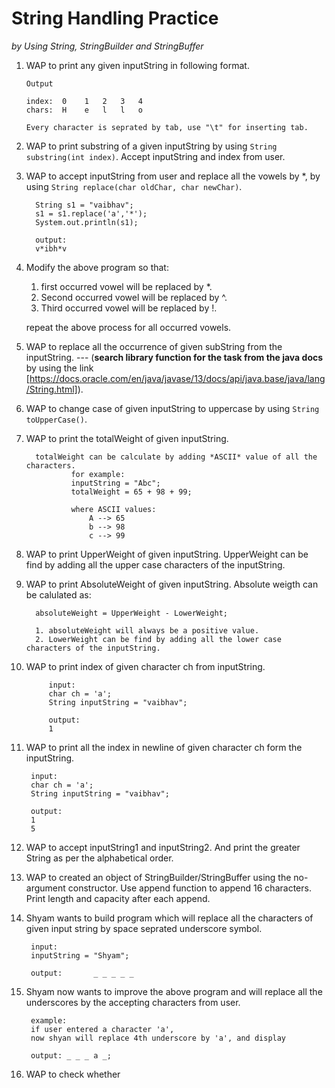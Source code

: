 # String Handling Practice
 *by Using String, StringBuilder and StringBuffer*
 
 1. WAP to print any given inputString in following format.
       
        Output
  
        index:  0    1   2   3   4   
        chars:  H    e   l   l   o
        
        Every character is seprated by tab, use "\t" for inserting tab.
   2. WAP to print substring of a given inputString by using ```String substring(int index)```. Accept inputString and index from user.
   
   3. WAP to accept inputString from user and replace all the vowels by *, by using ```String replace(char oldChar, char newChar)```.
     
            String s1 = "vaibhav";
            s1 = s1.replace('a','*');
            System.out.println(s1);
            
            output:
            v*ibh*v
   
   4. Modify the above program so that:
        1. first occurred vowel will be replaced by *.
        2. Second occurred vowel will be replaced by ^.
        3. Third occurred vowel will be replaced by !.
        
        repeat the above process for all occurred vowels.
   
   5. WAP to replace all the occurrence of given subString from the inputString. --- (**search library function for the task from the java docs** by using the link [https://docs.oracle.com/en/java/javase/13/docs/api/java.base/java/lang/String.html]).
   
   6. WAP to change case of given inputString to uppercase by using ```String toUpperCase()```.
   
   7. WAP to print the totalWeight of given inputString.
            
            totalWeight can be calculate by adding *ASCII* value of all the characters.
                    for example:
                    inputString = "Abc";
                    totalWeight = 65 + 98 + 99;
                    
                    where ASCII values:
                        A --> 65
                        b --> 98
                        c --> 99
            
   8. WAP to print UpperWeight of given inputString. UpperWeight can be find by adding all the upper case characters of the inputString.
   
   9. WAP to print AbsoluteWeight of given inputString. Absolute weigth can be calulated as:
   
            absoluteWeight = UpperWeight - LowerWeight;
            
            1. absoluteWeight will always be a positive value.
            2. LowerWeight can be find by adding all the lower case characters of the inputString.
    
   10. WAP to print index of given character ch from inputString.
        
                input:
                char ch = 'a';
                String inputString = "vaibhav";
                   
                output:
                1        
   
   11. WAP to print all the index in newline of given character ch form the inputString.
   
            input:
            char ch = 'a';
            String inputString = "vaibhav";
   
            output:
            1
            5
            
   12. WAP to accept inputString1 and inputString2. And print the greater String as per the alphabetical order.
   
   13. WAP to created an object of StringBuilder/StringBuffer using the no-argument constructor. Use append function to append 16 characters. Print length and capacity after each append.
   
   14. Shyam wants to build program which will replace all the characters of given input string by space seprated underscore symbol.
   
            input:
            inputString = "Shyam";
            
            output:       _ _ _ _ _
   15. Shyam now wants to improve the above program and will replace all the underscores by the accepting characters from user.
            
            example:
            if user entered a character 'a',
            now shyan will replace 4th underscore by 'a', and display
            
            output: _ _ _ a _;
   16. WAP to check whether 
